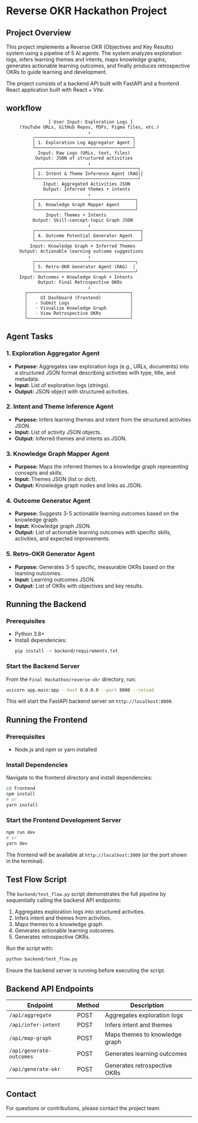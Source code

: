 # Reverse OKR Hackathon Project

## Project Overview
This project implements a Reverse OKR (Objectives and Key Results) system using a pipeline of 5 AI agents. The system analyzes exploration logs, infers learning themes and intents, maps knowledge graphs, generates actionable learning outcomes, and finally produces retrospective OKRs to guide learning and development.

The project consists of a backend API built with FastAPI and a frontend React application built with React + Vite.



## workflow

                    [ User Input: Exploration Logs ]
         (YouTube URLs, GitHub Repos, PDFs, Figma files, etc.)
                                   ↓
              ┌─────────────────────────────────────┐
              │ 1. Exploration Log Aggregator Agent │
              └─────────────────────────────────────┘
                Input: Raw Logs (URLs, text, files)
               Output: JSON of structured activities
                                   ↓
              ┌───────────────────────────────────────┐
              │ 2. Intent & Theme Inference Agent (RAG)│
              └───────────────────────────────────────┘
                  Input: Aggregated Activities JSON
                  Output: Inferred themes + intents
                                   ↓
              ┌──────────────────────────────────────┐
              │ 3. Knowledge Graph Mapper Agent      │
              └──────────────────────────────────────┘
                   Input: Themes + Intents
              Output: Skill-concept-topic Graph JSON
                                   ↓
              ┌────────────────────────────────────────┐
              │ 4. Outcome Potential Generator Agent   │
              └────────────────────────────────────────┘
             Input: Knowledge Graph + Inferred Themes
         Output: Actionable learning outcome suggestions
                                   ↓
              ┌──────────────────────────────────────┐
              │ 5. Retro-OKR Generator Agent (RAG)  │
              └──────────────────────────────────────┘
         Input: Outcomes + Knowledge Graph + Intents
                Output: Final Retrospective OKRs
                                   ↓
           ┌───────────────────────────────────────┐
           │     UI Dashboard (Frontend)           │
           │   - Submit Logs                       │
           │   - Visualize Knowledge Graph         │
           │   - View Retrospective OKRs           │
           └───────────────────────────────────────┘



## Agent Tasks

### 1. Exploration Aggregator Agent
- **Purpose:** Aggregates raw exploration logs (e.g., URLs, documents) into a structured JSON format describing activities with type, title, and metadata.
- **Input:** List of exploration logs (strings).
- **Output:** JSON object with structured activities.

### 2. Intent and Theme Inference Agent
- **Purpose:** Infers learning themes and intent from the structured activities JSON.
- **Input:** List of activity JSON objects.
- **Output:** Inferred themes and intents as JSON.

### 3. Knowledge Graph Mapper Agent
- **Purpose:** Maps the inferred themes to a knowledge graph representing concepts and skills.
- **Input:** Themes JSON (list or dict).
- **Output:** Knowledge graph nodes and links as JSON.

### 4. Outcome Generator Agent
- **Purpose:** Suggests 3-5 actionable learning outcomes based on the knowledge graph.
- **Input:** Knowledge graph JSON.
- **Output:** List of actionable learning outcomes with specific skills, activities, and expected improvements.

### 5. Retro-OKR Generator Agent
- **Purpose:** Generates 3-5 specific, measurable OKRs based on the learning outcomes.
- **Input:** Learning outcomes JSON.
- **Output:** List of OKRs with objectives and key results.

## Running the Backend

### Prerequisites
- Python 3.8+
- Install dependencies:
  ```bash
  pip install -r backend/requirements.txt
  ```

### Start the Backend Server
From the `Final Hackathon/reverse-okr` directory, run:
```bash
uvicorn app.main:app --host 0.0.0.0 --port 8000 --reload
```
This will start the FastAPI backend server on `http://localhost:8000`.

## Running the Frontend

### Prerequisites
- Node.js and npm or yarn installed

### Install Dependencies
Navigate to the frontend directory and install dependencies:
```bash
cd frontend
npm install
# or
yarn install
```

### Start the Frontend Development Server
```bash
npm run dev
# or
yarn dev
```
The frontend will be available at `http://localhost:3000` (or the port shown in the terminal).

## Test Flow Script

The `backend/test_flow.py` script demonstrates the full pipeline by sequentially calling the backend API endpoints:

1. Aggregates exploration logs into structured activities.
2. Infers intent and themes from activities.
3. Maps themes to a knowledge graph.
4. Generates actionable learning outcomes.
5. Generates retrospective OKRs.

Run the script with:
```bash
python backend/test_flow.py
```
Ensure the backend server is running before executing the script.

## Backend API Endpoints

| Endpoint           | Method | Description                          |
|--------------------|--------|----------------------------------|
| `/api/aggregate`       | POST   | Aggregates exploration logs       |
| `/api/infer-intent`    | POST   | Infers intent and themes          |
| `/api/map-graph`       | POST   | Maps themes to knowledge graph    |
| `/api/generate-outcomes` | POST   | Generates learning outcomes       |
| `/api/generate-okr`    | POST   | Generates retrospective OKRs      |

## Contact

For questions or contributions, please contact the project team.

---
